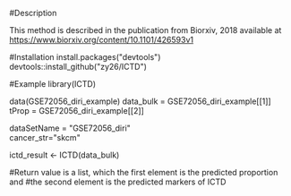 #Description

This method is described in the publication from Biorxiv, 2018 available at https://www.biorxiv.org/content/10.1101/426593v1


#Installation
install.packages("devtools")
devtools::install_github("zy26/ICTD")

#Example
library(ICTD)

data(GSE72056_diri_example)
data_bulk = GSE72056_diri_example[[1]]
tProp = GSE72056_diri_example[[2]]

dataSetName = "GSE72056_diri"	
cancer_str="skcm"

ictd_result <- ICTD(data_bulk)

#Return value is a list, which the first element is the predicted proportion and 
#the second element is the predicted markers of ICTD



